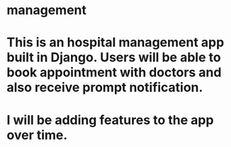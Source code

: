 # management

# This is an hospital management app built in Django. Users will be able to book appointment with doctors and also receive prompt notification.
# I will be adding features to the app over time. 
